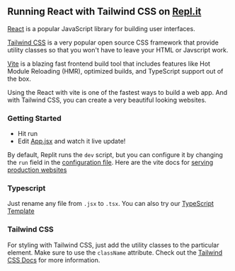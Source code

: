 ## Running React with Tailwind CSS on [Repl.it](https://replit.com)

[React](https://reactjs.org/) is a popular JavaScript library for building user interfaces.

[Tailwind CSS](https://tailwindcss.com) is a very popular open source CSS framework that provide utility classes so that you won't have to leave your HTML or Javscript work.

[Vite](https://vitejs.dev/) is a blazing fast frontend build tool that includes features like Hot Module Reloading (HMR), optimized builds, and TypeScript support out of the box.

Using the React with vite is one of the fastest ways to build a web app.
And with Tailwind CSS, you can create a very beautiful looking websites.

### Getting Started
- Hit run
- Edit [App.jsx](#src/App.jsx) and watch it live update!

By default, Replit runs the `dev` script, but you can configure it by changing the `run` field in the [configuration file](#.replit). Here are the vite docs for [serving production websites](https://vitejs.dev/guide/build.html)

### Typescript

Just rename any file from `.jsx` to `.tsx`. You can also try our [TypeScript Template](https://replit.com/@replit/React-TypeScript)

### Tailwind CSS

For styling with Tailwind CSS, just add the utility classes to the particular element. Make sure to use the `className` attribute. Check out the [Tailwind CSS Docs](https://tailwindcss.com/docs/installation) for more information.